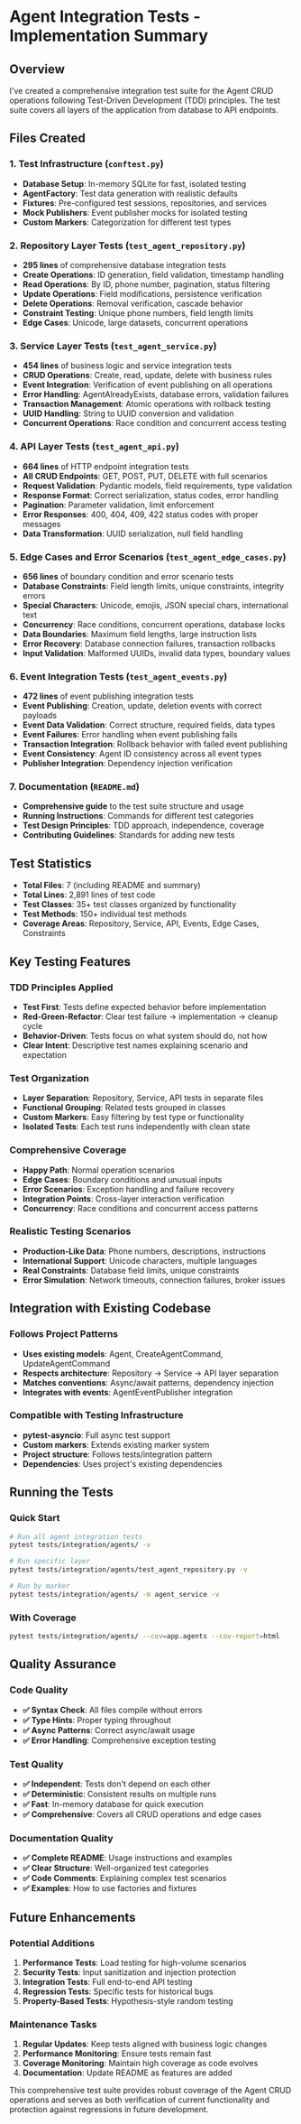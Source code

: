 # Agent Integration Tests - Implementation Summary

## Overview

I've created a comprehensive integration test suite for the Agent CRUD operations following Test-Driven Development (TDD) principles. The test suite covers all layers of the application from database to API endpoints.

## Files Created

### 1. Test Infrastructure (`conftest.py`)
- **Database Setup**: In-memory SQLite for fast, isolated testing
- **AgentFactory**: Test data generation with realistic defaults
- **Fixtures**: Pre-configured test sessions, repositories, and services
- **Mock Publishers**: Event publisher mocks for isolated testing
- **Custom Markers**: Categorization for different test types

### 2. Repository Layer Tests (`test_agent_repository.py`)
- **295 lines** of comprehensive database integration tests
- **Create Operations**: ID generation, field validation, timestamp handling
- **Read Operations**: By ID, phone number, pagination, status filtering
- **Update Operations**: Field modifications, persistence verification
- **Delete Operations**: Removal verification, cascade behavior
- **Constraint Testing**: Unique phone numbers, field length limits
- **Edge Cases**: Unicode, large datasets, concurrent operations

### 3. Service Layer Tests (`test_agent_service.py`)
- **454 lines** of business logic and service integration tests
- **CRUD Operations**: Create, read, update, delete with business rules
- **Event Integration**: Verification of event publishing on all operations
- **Error Handling**: AgentAlreadyExists, database errors, validation failures
- **Transaction Management**: Atomic operations with rollback testing
- **UUID Handling**: String to UUID conversion and validation
- **Concurrent Operations**: Race condition and concurrent access testing

### 4. API Layer Tests (`test_agent_api.py`)
- **664 lines** of HTTP endpoint integration tests
- **All CRUD Endpoints**: GET, POST, PUT, DELETE with full scenarios
- **Request Validation**: Pydantic models, field requirements, type validation
- **Response Format**: Correct serialization, status codes, error handling
- **Pagination**: Parameter validation, limit enforcement
- **Error Responses**: 400, 404, 409, 422 status codes with proper messages
- **Data Transformation**: UUID serialization, null field handling

### 5. Edge Cases and Error Scenarios (`test_agent_edge_cases.py`)
- **656 lines** of boundary condition and error scenario tests
- **Database Constraints**: Field length limits, unique constraints, integrity errors
- **Special Characters**: Unicode, emojis, JSON special chars, international text
- **Concurrency**: Race conditions, concurrent operations, database locks
- **Data Boundaries**: Maximum field lengths, large instruction lists
- **Error Recovery**: Database connection failures, transaction rollbacks
- **Input Validation**: Malformed UUIDs, invalid data types, boundary values

### 6. Event Integration Tests (`test_agent_events.py`)
- **472 lines** of event publishing integration tests
- **Event Publishing**: Creation, update, deletion events with correct payloads
- **Event Data Validation**: Correct structure, required fields, data types
- **Event Failures**: Error handling when event publishing fails
- **Transaction Integration**: Rollback behavior with failed event publishing
- **Event Consistency**: Agent ID consistency across all event types
- **Publisher Integration**: Dependency injection verification

### 7. Documentation (`README.md`)
- **Comprehensive guide** to the test suite structure and usage
- **Running Instructions**: Commands for different test categories
- **Test Design Principles**: TDD approach, independence, coverage
- **Contributing Guidelines**: Standards for adding new tests

## Test Statistics

- **Total Files**: 7 (including README and summary)
- **Total Lines**: 2,891 lines of test code
- **Test Classes**: 35+ test classes organized by functionality
- **Test Methods**: 150+ individual test methods
- **Coverage Areas**: Repository, Service, API, Events, Edge Cases, Constraints

## Key Testing Features

### TDD Principles Applied
- **Test First**: Tests define expected behavior before implementation
- **Red-Green-Refactor**: Clear test failure → implementation → cleanup cycle
- **Behavior-Driven**: Tests focus on what system should do, not how
- **Clear Intent**: Descriptive test names explaining scenario and expectation

### Test Organization
- **Layer Separation**: Repository, Service, API tests in separate files
- **Functional Grouping**: Related tests grouped in classes
- **Custom Markers**: Easy filtering by test type or functionality
- **Isolated Tests**: Each test runs independently with clean state

### Comprehensive Coverage
- **Happy Path**: Normal operation scenarios
- **Edge Cases**: Boundary conditions and unusual inputs
- **Error Scenarios**: Exception handling and failure recovery
- **Integration Points**: Cross-layer interaction verification
- **Concurrency**: Race conditions and concurrent access patterns

### Realistic Testing Scenarios
- **Production-Like Data**: Phone numbers, descriptions, instructions
- **International Support**: Unicode characters, multiple languages
- **Real Constraints**: Database field limits, unique constraints
- **Error Simulation**: Network timeouts, connection failures, broker issues

## Integration with Existing Codebase

### Follows Project Patterns
- **Uses existing models**: Agent, CreateAgentCommand, UpdateAgentCommand
- **Respects architecture**: Repository → Service → API layer separation
- **Matches conventions**: Async/await patterns, dependency injection
- **Integrates with events**: AgentEventPublisher integration

### Compatible with Testing Infrastructure
- **pytest-asyncio**: Full async test support
- **Custom markers**: Extends existing marker system
- **Project structure**: Follows tests/integration pattern
- **Dependencies**: Uses project's existing dependencies

## Running the Tests

### Quick Start
```bash
# Run all agent integration tests
pytest tests/integration/agents/ -v

# Run specific layer
pytest tests/integration/agents/test_agent_repository.py -v

# Run by marker
pytest tests/integration/agents/ -m agent_service -v
```

### With Coverage
```bash
pytest tests/integration/agents/ --cov=app.agents --cov-report=html
```

## Quality Assurance

### Code Quality
- **✅ Syntax Check**: All files compile without errors
- **✅ Type Hints**: Proper typing throughout
- **✅ Async Patterns**: Correct async/await usage
- **✅ Error Handling**: Comprehensive exception testing

### Test Quality
- **✅ Independent**: Tests don't depend on each other
- **✅ Deterministic**: Consistent results on multiple runs
- **✅ Fast**: In-memory database for quick execution
- **✅ Comprehensive**: Covers all CRUD operations and edge cases

### Documentation Quality
- **✅ Complete README**: Usage instructions and examples
- **✅ Clear Structure**: Well-organized test categories
- **✅ Code Comments**: Explaining complex test scenarios
- **✅ Examples**: How to use factories and fixtures

## Future Enhancements

### Potential Additions
1. **Performance Tests**: Load testing for high-volume scenarios
2. **Security Tests**: Input sanitization and injection protection
3. **Integration Tests**: Full end-to-end API testing
4. **Regression Tests**: Specific tests for historical bugs
5. **Property-Based Tests**: Hypothesis-style random testing

### Maintenance Tasks
1. **Regular Updates**: Keep tests aligned with business logic changes
2. **Performance Monitoring**: Ensure tests remain fast
3. **Coverage Monitoring**: Maintain high coverage as code evolves
4. **Documentation**: Update README as features are added

This comprehensive test suite provides robust coverage of the Agent CRUD operations and serves as both verification of current functionality and protection against regressions in future development.
